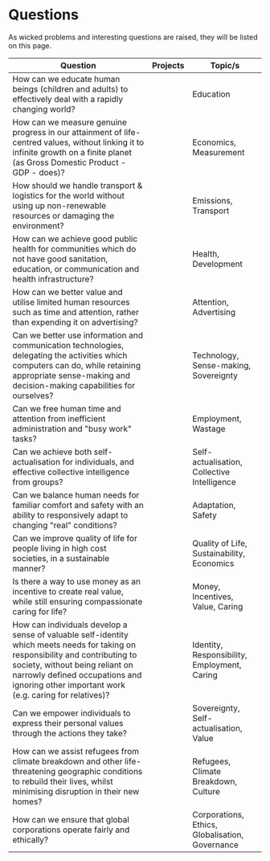 # Questions

As wicked problems and interesting questions are raised, they will be listed on this page.

| Question | Projects | Topic/s |
|----------|----------|---------|
| How can we educate human beings (children and adults) to effectively deal with a rapidly changing world? |  | Education |
| How can we measure genuine progress in our attainment of life-centred values, without linking it to infinite growth on a finite planet (as Gross Domestic Product - GDP - does)? | | Economics, Measurement |
| How should we handle transport & logistics for the world without using up non-renewable resources or damaging the environment? |  | Emissions, Transport |
| How can we achieve good public health for communities which do not have good sanitation, education, or communication and health infrastructure? |  | Health, Development |
| How can we better value and utilise limited human resources such as time and attention, rather than expending it on advertising? | | Attention, Advertising |
| Can we better use information and communication technologies, delegating the activities which computers can do, while retaining appropriate sense-making and decision-making capabilities for ourselves? |  | Technology, Sense-making, Sovereignty |
| Can we free human time and attention from inefficient administration and "busy work" tasks? |  | Employment, Wastage |
| Can we achieve both self-actualisation for individuals, and effective collective intelligence from groups? |  | Self-actualisation, Collective Intelligence |
| Can we balance human needs for familiar comfort and safety with an ability to responsively adapt to changing "real" conditions? |  | Adaptation, Safety |
| Can we improve quality of life for people living in high cost societies, in a sustainable manner? |  | Quality of Life, Sustainability, Economics |
| Is there a way to use money as an incentive to create real value, while still ensuring compassionate caring for life? |  | Money, Incentives, Value, Caring |
| How can individuals develop a sense of valuable self-identity which meets needs for taking on responsibility and contributing to society, without being reliant on narrowly defined occupations and ignoring other important work (e.g. caring for relatives)? |  | Identity, Responsibility, Employment, Caring |
| Can we empower individuals to express their personal values through the actions they take? |  | Sovereignty, Self-actualisation, Value |
| How can we assist refugees from climate breakdown and other life-threatening geographic conditions to rebuild their lives, whilst minimising disruption in their new homes? |  | Refugees, Climate Breakdown, Culture |
| How can we ensure that global corporations operate fairly and ethically? |  | Corporations, Ethics, Globalisation, Governance |
